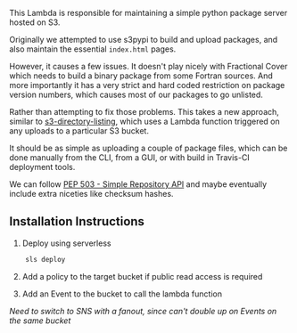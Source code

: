 This Lambda is responsible for maintaining a simple python package
server hosted on S3.

Originally we attempted to use s3pypi to build and upload packages,
and also maintain the essential `index.html` pages.

However, it causes a few issues. It doesn't play nicely with Fractional Cover
which needs to build a binary package from some Fortran sources. And more importantly
it has a very strict and hard coded restriction on package version numbers,
which causes most of our packages to go unlisted.

Rather than attempting to fix those problems. This takes a new approach,
similar to [s3-directory-listing](https://github.com/razorjack/s3-directory-listing),
which uses a Lambda function triggered on any uploads to a particular S3 bucket.

It should be as simple as uploading a couple of package files, which can
be done manually from the CLI, from a GUI, or with build in Travis-CI
deployment tools.

We can follow [PEP 503 - Simple Repository API](https://www.python.org/dev/peps/pep-0503/)
and maybe eventually include extra niceties like checksum hashes.

## Installation Instructions

1) Deploy using serverless

```bash
    sls deploy
```

2) Add a policy to the target bucket if public read access is required

3) Add an Event to the bucket to call the lambda function


*Need to switch to SNS with a fanout, since can't double up on
Events on the same bucket*
